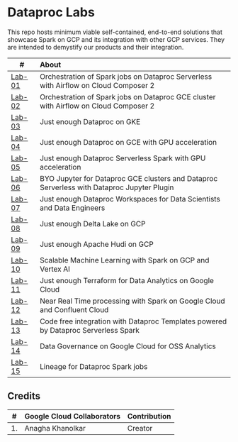 # Dataproc Labs

This repo hosts minimum viable self-contained, end-to-end solutions that showcase Spark on GCP and its integration with other GCP services. They are intended to demystify our products and their integration.

| # | About | 
| -- | :--- |  
| [Lab-01](1-dataproc-serverless-with-terraform) |  Orchestration of Spark jobs on Dataproc Serverless with Airflow on Cloud Composer 2 | 
| [Lab-02](2-dataproc-gce-with-terraform) |  Orchestration of Spark jobs on Dataproc GCE cluster with Airflow on Cloud Composer 2 | 
| [Lab-03](3-dataproc-gke) |  Just enough Dataproc on GKE  | 
| [Lab-04](4-dataproc-gce-with-gpu) |  Just enough Dataproc on GCE with GPU acceleration  | 
| [Lab-05](5-dataproc-serverless-with-gpu) |  Just enough Dataproc Serverless Spark with GPU acceleration  | 
| [Lab-06](6-dataproc-jupyter-plugin) | BYO Jupyter for Dataproc GCE clusters and Dataproc Serverless with Dataproc Jupyter Plugin  | 
| [Lab-07](7-dataproc-workspaces) | Just enough Dataproc Workspaces for Data Scientists and Data Engineers | 
| [Lab-08](https://github.com/anagha-google/table-format-lab-delta) | Just enough Delta Lake on GCP | 
| [Lab-09](https://github.com/anagha-google/apache-hudi-gcp-lab) | Just enough Apache Hudi on GCP | 
| [Lab-10](https://github.com/anagha-google/s8s-spark-mlops-lab) | Scalable Machine Learning with Spark on GCP and Vertex AI | 
| [Lab-11](https://github.com/anagha-google/ts22-just-enough-terraform-for-da) | Just enough Terraform for Data Analytics on Google Cloud | 
| [Lab-12](https://github.com/anagha-google/spark-on-gcp-with-confluent-kafka) | Near Real Time processing with Spark on Google Cloud and Confluent Cloud |
| [Lab-13](https://github.com/anagha-google/techcon23-datalake-lab) | Code free integration with Dataproc Templates powered by Dataproc Serverless Spark |
| [Lab-14](https://github.com/GoogleCloudPlatform/dataplex-labs/tree/main/dataplex-quickstart-labs) | Data Governance on Google Cloud for OSS Analytics |
| [Lab-15](..) | Lineage for Dataproc Spark jobs|



## Credits
| # | Google Cloud Collaborators | Contribution  | 
| -- | :--- | :--- |
| 1. | Anagha Khanolkar | Creator |



